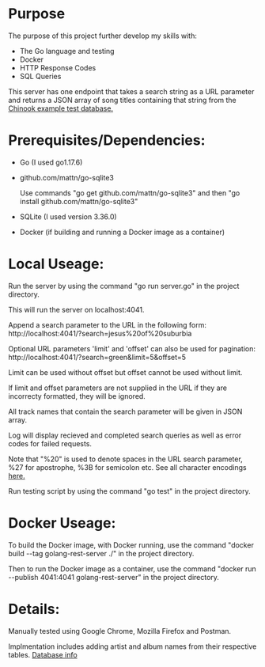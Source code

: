 # Purpose

The purpose of this project further develop my skills with:

- The Go language and testing
- Docker
- HTTP Response Codes
- SQL Queries

This server has one endpoint that takes a search string as a URL parameter and returns a JSON array of song titles containing that string from the [Chinook example test database.](https://github.com/lerocha/chinook-database#chinook-database)

# Prerequisites/Dependencies:

- Go (I used go1.17.6)

- github.com/mattn/go-sqlite3

  Use commands "go get github.com/mattn/go-sqlite3" and then "go install github.com/mattn/go-sqlite3"

- SQLite (I used version 3.36.0)

- Docker (if building and running a Docker image as a container)

# Local Useage:

Run the server by using the command "go run server.go" in the project directory.

This will run the server on localhost:4041.

Append a search parameter to the URL in the following form: http://localhost:4041/?search=jesus%20of%20suburbia

Optional URL parameters 'limit' and 'offset' can also be used for pagination: http://localhost:4041/?search=green&limit=5&offset=5

Limit can be used without offset but offset cannot be used without limit.

If limit and offset parameters are not supplied in the URL if they are incorrecty formatted, they will be ignored.

All track names that contain the search parameter will be given in JSON array.

Log will display recieved and completed search queries as well as error codes for failed requests.

Note that "%20" is used to denote spaces in the URL search parameter, %27 for apostrophe, %3B for semicolon etc. See all character encodings [here.](https://www.w3schools.com/tags/ref_urlencode.ASP)

Run testing script by using the command "go test" in the project directory.

# Docker Useage:

To build the Docker image, with Docker running, use the command "docker build --tag golang-rest-server ./" in the project directory.

Then to run the Docker image as a container, use the command "docker run --publish 4041:4041 golang-rest-server" in the project directory.

# Details:

Manually tested using Google Chrome, Mozilla Firefox and Postman.

Implmentation includes adding artist and album names from their respective tables. [Database info](https://data-xtractor.com/knowledgebase/chinook-database-sample/)
